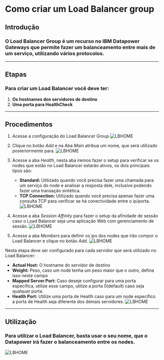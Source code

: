 # Como criar um Load Balancer group

## Introdução 

### O Load Balancer Group é um recurso no IBM Datapower Gateways que permite fazer um balanceamento entre mais de um serviço, utilizando vários protocolos.

---

## Etapas 

### Para criar um Load Balancer você deve ter:

1. **Os hostnames dos servidores de destino**
2. **Uma porta para HealthCheck**

---

## Procedimentos

1. Acesse a configuração do Load Balancer Group 
![LBHOME](midia/LoadBalancerGroupHome.png) 

2. Clique no botão *Add* e na Aba *Main* atribua um nome, que será utilizado posteriormente para.
![LBHOME](midia/LBMain.png) 

3. Acesse a aba *Health*, nesta aba iremos fazer o setup para verificar se os nodes que estão no Load Balancer estarão ativos, os dois principais tipos são: 
    - **Standard:** Utilizado quando você precisa fazer uma chamada para um serviço do node e analisar a resposta dele, inclusive podendo fazer uma transação sintética.
    - **TCP Connection:** Utilizado quando você precisa apenas fazer uma consulta TCP para verificar se há conectividade entre o ip/porta. 
![LBHOME](midia/LBCheckType.png) 

4. Acesse a aba *Session Affinity* para fazer o setup da afinidade de sessão caso o Load Balancer seja uma aplicação Web com gerenciamento de sessão.
![LBHOME](midia/SessionAffinity.png) 

5. Acesse a aba *Members* para definir os ips dos nodes que irão compor o Load Balancer e clique no botão *Add*.
![LBHOME](midia/LBMembersHome.png) 

Nesta etapa deve ser configurado para cada servidor que será utilizado no Load Balancer:
- **Actual Host:** O hostname do  servidor de destino
- **Weight:** Peso, caso um node tenha um peso maior que o outro, defina isso neste campo
- **Mapped Server Port:** Caso deseje configurar para uma porta especifica, utilize esse campo, utilize a porta 0(default) caso seja qualquer porta.
- **Health Port:** Utilize uma porta de Health caso para um node especifico a porta de Health seja diferente dos demais servidores.
![LBHOME](midia/LBmembers.png) 
---

## Utilização

### Para utilizar o Load Balancer, basta usar o seu nome, que o Datapower irá fazer o balanceamento entre os nodes.
![LBHOME](midia/LBBackendUtilization.png) 